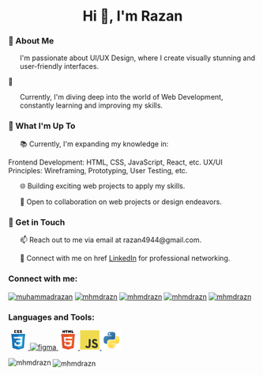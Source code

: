 <h1 align="center">Hi 👋, I'm Razan</h1>
<h3>👀 About Me</h3>
<ul > I'm passionate about UI/UX Design, where I create visually stunning and user-friendly interfaces.</ul>🎨 
<ul>Currently, I'm diving deep into the world of Web Development, constantly learning and improving my skills.</ul>
<h3>🚀 What I'm Up To</h3>
<ul>📚 Currently, I'm expanding my knowledge in:</ul>
Frontend Development: HTML, CSS, JavaScript, React, etc.
UX/UI Principles: Wireframing, Prototyping, User Testing, etc.
<ul>🌐 Building exciting web projects to apply my skills.</ul>
<ul>🤝 Open to collaboration on web projects or design endeavors.</ul>
<h3>💬 Get in Touch</h3>
<ul>📫 Reach out to me via email at razan4944@gmail.com.</ul>
<ul>📱 Connect with me on <a> href <a href="https://www.linkedin.com/in/muhammadrazan/">LinkedIn</a> for professional networking.</ul>
<h3 align="left">Connect with me:</h3>
<p align="left">
<a href="https://linkedin.com/in/muhammadrazan" target="blank"><img align="center" src="https://raw.githubusercontent.com/rahuldkjain/github-profile-readme-generator/master/src/images/icons/Social/linked-in-alt.svg" alt="muhammadrazan" height="30" width="40" /></a>
<a href="https://instagram.com/mhmdrazn" target="blank"><img align="center" src="https://raw.githubusercontent.com/rahuldkjain/github-profile-readme-generator/master/src/images/icons/Social/instagram.svg" alt="mhmdrazn" height="30" width="40" /></a>
<a href="https://dribbble.com/mhmdrazn" target="blank"><img align="center" src="https://raw.githubusercontent.com/rahuldkjain/github-profile-readme-generator/master/src/images/icons/Social/dribbble.svg" alt="mhmdrazn" height="30" width="40" /></a>
<a href="https://www.behance.net/mhmdrazn" target="blank"><img align="center" src="https://raw.githubusercontent.com/rahuldkjain/github-profile-readme-generator/master/src/images/icons/Social/behance.svg" alt="mhmdrazn" height="30" width="40" /></a>
<a href="https://medium.com/mhmdrazn" target="blank"><img align="center" src="https://raw.githubusercontent.com/rahuldkjain/github-profile-readme-generator/master/src/images/icons/Social/medium.svg" alt="mhmdrazn" height="30" width="40" /></a>
</p>

<h3 align="left">Languages and Tools:</h3>
<p align="left"> <a href="https://www.w3schools.com/css/" target="_blank" rel="noreferrer"> <img src="https://raw.githubusercontent.com/devicons/devicon/master/icons/css3/css3-original-wordmark.svg" alt="css3" width="40" height="40"/> </a> <a href="https://www.figma.com/" target="_blank" rel="noreferrer"> <img src="https://www.vectorlogo.zone/logos/figma/figma-icon.svg" alt="figma" width="40" height="40"/> </a> <a href="https://www.w3.org/html/" target="_blank" rel="noreferrer"> <img src="https://raw.githubusercontent.com/devicons/devicon/master/icons/html5/html5-original-wordmark.svg" alt="html5" width="40" height="40"/> </a> <a href="https://developer.mozilla.org/en-US/docs/Web/JavaScript" target="_blank" rel="noreferrer"> <img src="https://raw.githubusercontent.com/devicons/devicon/master/icons/javascript/javascript-original.svg" alt="javascript" width="40" height="40"/> </a> <a href="https://www.python.org" target="_blank" rel="noreferrer"> <img src="https://raw.githubusercontent.com/devicons/devicon/master/icons/python/python-original.svg" alt="python" width="40" height="40"/> </a> </p>

<p><img align="left" src="https://github-readme-stats.vercel.app/api/top-langs?username=mhmdrazn&show_icons=true&locale=en&layout=compact" alt="mhmdrazn" /></p>

<p>&nbsp;<img align="center" src="https://github-readme-stats.vercel.app/api?username=mhmdrazn&show_icons=true&locale=en" alt="mhmdrazn" /></p>
